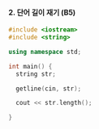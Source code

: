 #### 2. 단어 길이 재기 (B5)

```cpp
#include <iostream>
#include <string>

using namespace std;

int main() {
  string str;

  getline(cin, str);

  cout << str.length();

}
```
